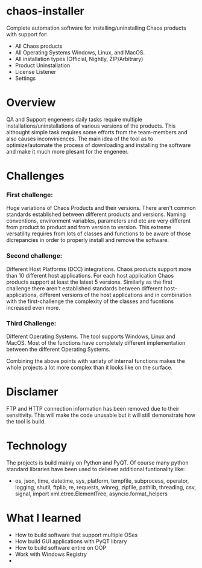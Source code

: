 # chaos-installer
Complete automation software for installing/uninstalling Chaos products with support for:
* All Chaos products
* All Operating Systems Windows, Linux, and MacOS.
* All installation types (Official, Nightly, ZIP/Arbitrary)
* Product Uninstallation
* License Listener
* Settings

# Overview
QA and Support engeneers daily tasks require multiple installations/uninstallations of various versions of the products. This althought simple task requires some efforts from the team-members and also causes inconviniences. The main idea of the tool as to optimize/automate the process of downloading and installing the software and make it much more plesant for the engeneer.

# Challenges #

### First challenge:
Huge variations of Chaos Products and their versions. There aren't common standards established between different products and versions. Naming conventions, environment variables, parameters and etc are very different from product to product and from version to version. This extreme versatility requires from lots of classes and functions to be aware of those dicrepancies in order to properly install and remove the software.

### Second challenge:
Different Host Platforms (DCC) integrations. Chaos products support more than 10 different host applications. For each host application Chaos products support at least the latest 5 versions. Similarly as the first challenge there aren't established standards between different host-applications, different versions of the host applications and in combination with the first-challenge the complexity of the classes and fucntions increased even more.

### Third Challenge:
Different Operating Systems. The tool supports Windows, Linux and MacOS. Most of the functions have completely different implementation between the different Operating Systems. 

Combining the above points with variaty of internal functions makes the whole projects a lot more complex than it looks like on the surface.

# Disclamer
FTP and HTTP connection information has been removed due to their sensitivity. This will make the code unusable but it will still demonstrate how the tool is build.

# Technology
The projects is build mainly on Python and PyQT. Of course many python standard libraries have been used to deliever additional funtionality like:
* os, json, time, datetime, sys, platform, tempfile, subprocess, operator, logging, shutil, ftplib, re, requests, winreg, zipfile, pathlib, threading, csv, signal, import xml.etree.ElementTree, asyncio.format_helpers

# What I learned
* How to build software that support multiple OSes
* How build GUI applications with PyQT library
* How to build software entire on OOP
* Work with Windows Registry
* 

